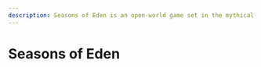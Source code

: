 ```yaml
---
description: Seasons of Eden is an open-world game set in the mythical world of Oldnarich.
---
```


# Seasons of Eden

